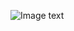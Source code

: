 ![Image text](https://github.com/Clinan/AndroidLessonDemo/tree/master/LessonTest8/output/Screenshot.png)
